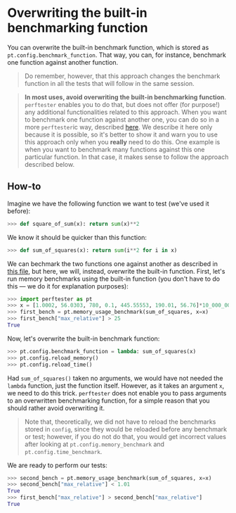 # Overwriting the built-in benchmarking function

You can overwrite the built-in benchmark function, which is stored as `pt.config.benchmark_function`. That way, you can, for instance, benchmark one function against another function. 

> Do remember, however, that this approach changes the benchmark function in all the tests that will follow in the same session.

> **In most uses, avoid overwriting the built-in benchmarking function**. `perftester` enables you to do that, but does not offer (for purpose!) any additional functionalities related to this approach. When you want to benchmark one function against another one, you can do so in a more `perftester`ic way, described [here](benchmarking_against_another_function.md). We describe it here only because it is possible, so it's better to show it and warn you to use this approach only when you **really** need to do this. One example is when you want to benchmark many functions against this one particular function. In that case, it makes sense to follow the approach described below.

## How-to

Imagine we have the following function we want to test (we've used it before):

```python
>>> def square_of_sum(x): return sum(x)**2

```

We know it should be quicker than this function:

```python
>>> def sum_of_squares(x): return sum(i**2 for i in x)

```

We can bechmark the two functions one against another as described in [this file](benchmarking_against_another_function.md), but here, we will, instead, overwrite the built-in function. First, let's run memory benchmarks using the built-in function (you don't have to do this — we do it for explanation purposes):

```python
>>> import perftester as pt
>>> x = [1.0002, 56.0303, 780, 0.1, 445.55553, 190.01, 56.76]*10_000_000
>>> first_bench = pt.memory_usage_benchmark(sum_of_squares, x=x)
>>> first_bench["max_relative"] > 25
True

```

Now, let's overwrite the built-in benchmark function:

```python
>>> pt.config.benchmark_function = lambda: sum_of_squares(x)
>>> pt.config.reload_memory()
>>> pt.config.reload_time()

```

Had `sum_of_squares()` taken no arguments, we would have not needed the `lambda` function, just the function itself. However, as it takes an argument `x`, we need to do this trick. `perftester` does not enable you to pass arguments to an overwritten benchmarking function, for a simple reason that you should rather avoid overwriting it.

> Note that, theoretically, we did not have to reload the benchmarks stored in `config`, since they would be reloaded before any benchmark or test; however, if you do not do that, you would get incorrect values after looking at `pt.config.memory_benchmark` and `pt.config.time_benchmark`. 

We are ready to perform our tests:

```python
>>> second_bench = pt.memory_usage_benchmark(sum_of_squares, x=x)
>>> second_bench["max_relative"] < 1.01
True
>>> first_bench["max_relative"] > second_bench["max_relative"]
True

```
